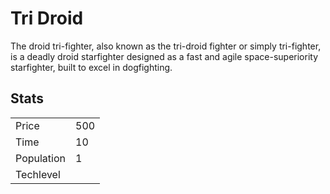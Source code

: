 # Tri Droid

The droid tri-fighter, also known as the tri-droid fighter or simply tri-fighter, is a deadly droid starfighter designed as a fast and agile space-superiority starfighter, built to excel in dogfighting.

## Stats

<table>
    <tr>
        <td>Price</td>
        <td>500</td>
    </tr>
    <tr>
        <td>Time</td>
        <td>10</td>
    </tr>
    <tr>
        <td>Population</td>
        <td>1</td>
    </tr>
    <tr>
        <td>Techlevel</td>
        <td></td>
    </tr>
</table>
